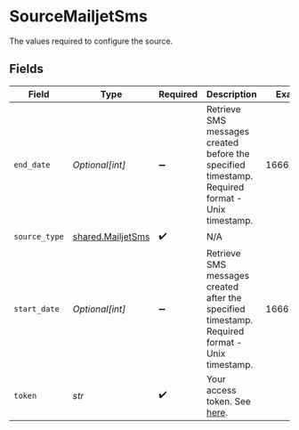 # SourceMailjetSms

The values required to configure the source.


## Fields

| Field                                                                                                    | Type                                                                                                     | Required                                                                                                 | Description                                                                                              | Example                                                                                                  |
| -------------------------------------------------------------------------------------------------------- | -------------------------------------------------------------------------------------------------------- | -------------------------------------------------------------------------------------------------------- | -------------------------------------------------------------------------------------------------------- | -------------------------------------------------------------------------------------------------------- |
| `end_date`                                                                                               | *Optional[int]*                                                                                          | :heavy_minus_sign:                                                                                       | Retrieve SMS messages created before the specified timestamp. Required format - Unix timestamp.          | 1666281656                                                                                               |
| `source_type`                                                                                            | [shared.MailjetSms](../../models/shared/mailjetsms.md)                                                   | :heavy_check_mark:                                                                                       | N/A                                                                                                      |                                                                                                          |
| `start_date`                                                                                             | *Optional[int]*                                                                                          | :heavy_minus_sign:                                                                                       | Retrieve SMS messages created after the specified timestamp. Required format - Unix timestamp.           | 1666261656                                                                                               |
| `token`                                                                                                  | *str*                                                                                                    | :heavy_check_mark:                                                                                       | Your access token. See <a href="https://dev.mailjet.com/sms/reference/overview/authentication">here</a>. |                                                                                                          |